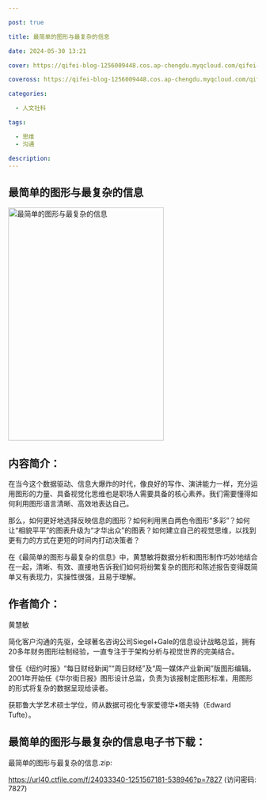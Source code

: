```yaml
---

post: true

title: 最简单的图形与最复杂的信息

date: 2024-05-30 13:21

cover: https://qifei-blog-1256009448.cos.ap-chengdu.myqcloud.com/qifei-blog/s33462992.jpg

coveross: https://qifei-blog-1256009448.cos.ap-chengdu.myqcloud.com/qifei-blog/s33462992.jpg

categories:

  - 人文社科

tags:

  - 思维
  - 沟通

description:
---
```


## 最简单的图形与最复杂的信息

<img alt="最简单的图形与最复杂的信息" class="aligncenter loading" data-was-processed="true" decoding="async" fetchpriority="high" height="471" src="https://qifei-blog-1256009448.cos.ap-chengdu.myqcloud.com/qifei-blog/s33462992.jpg" style="cursor: zoom-in;" width="314"/>

## 内容简介：

在当今这个数据驱动、信息大爆炸的时代，像良好的写作、演讲能力一样，充分运用图形的力量、具备视觉化思维也是职场人需要具备的核心素养。我们需要懂得如何利用图形语言清晰、高效地表达自己。

那么，如何更好地选择反映信息的图形？如何利用黑白两色令图形“多彩”？如何让“相貌平平”的图表升级为“才华出众”的图表？如何建立自己的视觉思维，以找到更有力的方式在更短的时间内打动决策者？

在《最简单的图形与最复杂的信息》中，黄慧敏将数据分析和图形制作巧妙地结合在一起，清晰、有效、直接地告诉我们如何将纷繁复杂的图形和陈述报告变得既简单又有表现力，实操性很强，且易于理解。

## 作者简介：

黄慧敏

简化客户沟通的先驱，全球著名咨询公司Siegel+Gale的信息设计战略总监，拥有20多年财务图形绘制经验，一直专注于于架构分析与视觉世界的完美结合。

曾任《纽约时报》“每日财经新闻”“周日财经”及“周一媒体产业新闻”版图形编辑。2001年开始任《华尔街日报》图形设计总监，负责为该报制定图形标准，用图形的形式将复杂的数据呈现给读者。

获耶鲁大学艺术硕士学位，师从数据可视化专家爱德华•塔夫特（Edward Tufte）。

## 最简单的图形与最复杂的信息电子书下载：

最简单的图形与最复杂的信息.zip: 

https://url40.ctfile.com/f/24033340-1251567181-538946?p=7827 (访问密码: 7827)
